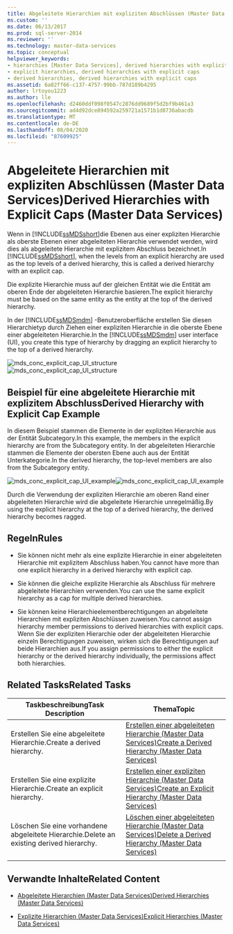 ```yaml
---
title: Abgeleitete Hierarchien mit expliziten Abschlüssen (Master Data Services) |Microsoft-Dokumentation
ms.custom: ''
ms.date: 06/13/2017
ms.prod: sql-server-2014
ms.reviewer: ''
ms.technology: master-data-services
ms.topic: conceptual
helpviewer_keywords:
- hierarchies [Master Data Services], derived hierarchies with explicit caps
- explicit hierarchies, derived hierarchies with explicit caps
- derived hierarchies, derived hierarchies with explicit caps
ms.assetid: 6a82ff66-c137-4757-99bb-787d189b4295
author: lrtoyou1223
ms.author: lle
ms.openlocfilehash: d2460ddf098f0547c2876dd9689f5d2bf9b461a3
ms.sourcegitcommit: ad4d92dce894592a259721a1571b1d8736abacdb
ms.translationtype: MT
ms.contentlocale: de-DE
ms.lasthandoff: 08/04/2020
ms.locfileid: "87609925"
---
```

# <a name="derived-hierarchies-with-explicit-caps-master-data-services"></a><span data-ttu-id="66fb8-102">Abgeleitete Hierarchien mit expliziten Abschlüssen (Master Data Services)</span><span class="sxs-lookup"><span data-stu-id="66fb8-102">Derived Hierarchies with Explicit Caps (Master Data Services)</span></span>
  <span data-ttu-id="66fb8-103">Wenn in [!INCLUDE[ssMDSshort](../includes/ssmdsshort-md.md)]die Ebenen aus einer expliziten Hierarchie als oberste Ebenen einer abgeleiteten Hierarchie verwendet werden, wird dies als abgeleitete Hierarchie mit explizitem Abschluss bezeichnet.</span><span class="sxs-lookup"><span data-stu-id="66fb8-103">In [!INCLUDE[ssMDSshort](../includes/ssmdsshort-md.md)], when the levels from an explicit hierarchy are used as the top levels of a derived hierarchy, this is called a derived hierarchy with an explicit cap.</span></span>

 <span data-ttu-id="66fb8-104">Die explizite Hierarchie muss auf der gleichen Entität wie die Entität am oberen Ende der abgeleiteten Hierarchie basieren.</span><span class="sxs-lookup"><span data-stu-id="66fb8-104">The explicit hierarchy must be based on the same entity as the entity at the top of the derived hierarchy.</span></span>

 <span data-ttu-id="66fb8-105">In der [!INCLUDE[ssMDSmdm](../includes/ssmdsmdm-md.md)] -Benutzeroberfläche erstellen Sie diesen Hierarchietyp durch Ziehen einer expliziten Hierarchie in die oberste Ebene einer abgeleiteten Hierarchie.</span><span class="sxs-lookup"><span data-stu-id="66fb8-105">In the [!INCLUDE[ssMDSmdm](../includes/ssmdsmdm-md.md)] user interface (UI), you create this type of hierarchy by dragging an explicit hierarchy to the top of a derived hierarchy.</span></span>

 <span data-ttu-id="66fb8-106">![mds_conc_explicit_cap_UI_structure](../../2014/master-data-services/media/mds-conc-explicit-cap-ui-structure.gif "mds_conc_explicit_cap_UI_structure")</span><span class="sxs-lookup"><span data-stu-id="66fb8-106">![mds_conc_explicit_cap_UI_structure](../../2014/master-data-services/media/mds-conc-explicit-cap-ui-structure.gif "mds_conc_explicit_cap_UI_structure")</span></span>

## <a name="derived-hierarchy-with-explicit-cap-example"></a><span data-ttu-id="66fb8-107">Beispiel für eine abgeleitete Hierarchie mit explizitem Abschluss</span><span class="sxs-lookup"><span data-stu-id="66fb8-107">Derived Hierarchy with Explicit Cap Example</span></span>
 <span data-ttu-id="66fb8-108">In diesem Beispiel stammen die Elemente in der expliziten Hierarchie aus der Entität Subcategory.</span><span class="sxs-lookup"><span data-stu-id="66fb8-108">In this example, the members in the explicit hierarchy are from the Subcategory entity.</span></span> <span data-ttu-id="66fb8-109">In der abgeleiteten Hierarchie stammen die Elemente der obersten Ebene auch aus der Entität Unterkategorie.</span><span class="sxs-lookup"><span data-stu-id="66fb8-109">In the derived hierarchy, the top-level members are also from the Subcategory entity.</span></span>

 <span data-ttu-id="66fb8-110">![mds_conc_explicit_cap_UI_example](../../2014/master-data-services/media/mds-conc-explicit-cap-ui-example.gif "mds_conc_explicit_cap_UI_example")</span><span class="sxs-lookup"><span data-stu-id="66fb8-110">![mds_conc_explicit_cap_UI_example](../../2014/master-data-services/media/mds-conc-explicit-cap-ui-example.gif "mds_conc_explicit_cap_UI_example")</span></span>

 <span data-ttu-id="66fb8-111">Durch die Verwendung der expliziten Hierarchie am oberen Rand einer abgeleiteten Hierarchie wird die abgeleitete Hierarchie unregelmäßig.</span><span class="sxs-lookup"><span data-stu-id="66fb8-111">By using the explicit hierarchy at the top of a derived hierarchy, the derived hierarchy becomes ragged.</span></span>

## <a name="rules"></a><span data-ttu-id="66fb8-112">Regeln</span><span class="sxs-lookup"><span data-stu-id="66fb8-112">Rules</span></span>

-   <span data-ttu-id="66fb8-113">Sie können nicht mehr als eine explizite Hierarchie in einer abgeleiteten Hierarchie mit explizitem Abschluss haben.</span><span class="sxs-lookup"><span data-stu-id="66fb8-113">You cannot have more than one explicit hierarchy in a derived hierarchy with explicit cap.</span></span>

-   <span data-ttu-id="66fb8-114">Sie können die gleiche explizite Hierarchie als Abschluss für mehrere abgeleitete Hierarchien verwenden.</span><span class="sxs-lookup"><span data-stu-id="66fb8-114">You can use the same explicit hierarchy as a cap for multiple derived hierarchies.</span></span>

-   <span data-ttu-id="66fb8-115">Sie können keine Hierarchieelementberechtigungen an abgeleitete Hierarchien mit expliziten Abschlüssen zuweisen.</span><span class="sxs-lookup"><span data-stu-id="66fb8-115">You cannot assign hierarchy member permissions to derived hierarchies with explicit caps.</span></span> <span data-ttu-id="66fb8-116">Wenn Sie der expliziten Hierarchie oder der abgeleiteten Hierarchie einzeln Berechtigungen zuweisen, wirken sich die Berechtigungen auf beide Hierarchien aus.</span><span class="sxs-lookup"><span data-stu-id="66fb8-116">If you assign permissions to either the explicit hierarchy or the derived hierarchy individually, the permissions affect both hierarchies.</span></span>

## <a name="related-tasks"></a><span data-ttu-id="66fb8-117">Related Tasks</span><span class="sxs-lookup"><span data-stu-id="66fb8-117">Related Tasks</span></span>

|<span data-ttu-id="66fb8-118">Taskbeschreibung</span><span class="sxs-lookup"><span data-stu-id="66fb8-118">Task Description</span></span>|<span data-ttu-id="66fb8-119">Thema</span><span class="sxs-lookup"><span data-stu-id="66fb8-119">Topic</span></span>|
|----------------------|-----------|
|<span data-ttu-id="66fb8-120">Erstellen Sie eine abgeleitete Hierarchie.</span><span class="sxs-lookup"><span data-stu-id="66fb8-120">Create a derived hierarchy.</span></span>|[<span data-ttu-id="66fb8-121">Erstellen einer abgeleiteten Hierarchie &#40;Master Data Services&#41;</span><span class="sxs-lookup"><span data-stu-id="66fb8-121">Create a Derived Hierarchy &#40;Master Data Services&#41;</span></span>](create-a-derived-hierarchy-master-data-services.md)|
|<span data-ttu-id="66fb8-122">Erstellen Sie eine explizite Hierarchie.</span><span class="sxs-lookup"><span data-stu-id="66fb8-122">Create an explicit hierarchy.</span></span>|[<span data-ttu-id="66fb8-123">Erstellen einer expliziten Hierarchie &#40;Master Data Services&#41;</span><span class="sxs-lookup"><span data-stu-id="66fb8-123">Create an Explicit Hierarchy &#40;Master Data Services&#41;</span></span>](../../2014/master-data-services/create-an-explicit-hierarchy-master-data-services.md)|
|<span data-ttu-id="66fb8-124">Löschen Sie eine vorhandene abgeleitete Hierarchie.</span><span class="sxs-lookup"><span data-stu-id="66fb8-124">Delete an existing derived hierarchy.</span></span>|[<span data-ttu-id="66fb8-125">Löschen einer abgeleiteten Hierarchie &#40;Master Data Services&#41;</span><span class="sxs-lookup"><span data-stu-id="66fb8-125">Delete a Derived Hierarchy &#40;Master Data Services&#41;</span></span>](../../2014/master-data-services/delete-a-derived-hierarchy-master-data-services.md)|
|||

## <a name="related-content"></a><span data-ttu-id="66fb8-126">Verwandte Inhalte</span><span class="sxs-lookup"><span data-stu-id="66fb8-126">Related Content</span></span>

-   [<span data-ttu-id="66fb8-127">Abgeleitete Hierarchien &#40;Master Data Services&#41;</span><span class="sxs-lookup"><span data-stu-id="66fb8-127">Derived Hierarchies &#40;Master Data Services&#41;</span></span>](../../2014/master-data-services/derived-hierarchies-master-data-services.md)

-   [<span data-ttu-id="66fb8-128">Explizite Hierarchien &#40;Master Data Services&#41;</span><span class="sxs-lookup"><span data-stu-id="66fb8-128">Explicit Hierarchies &#40;Master Data Services&#41;</span></span>](../../2014/master-data-services/explicit-hierarchies-master-data-services.md)


